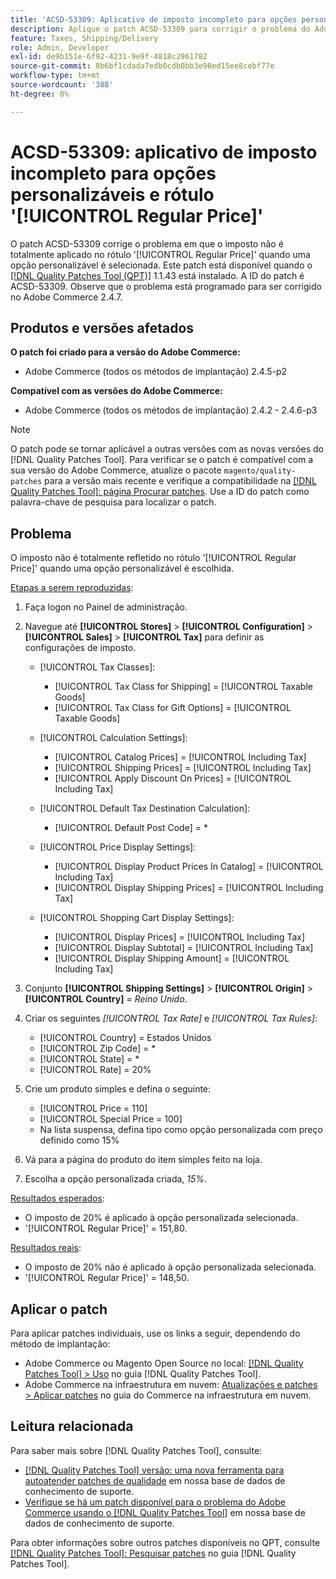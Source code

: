 ```yaml
---
title: 'ACSD-53309: Aplicativo de imposto incompleto para opções personalizáveis e rótulo [!UICONTROL Regular Price]'
description: Aplique o patch ACSD-53309 para corrigir o problema do Adobe Commerce em que o imposto não é totalmente aplicado no rótulo '[!UICONTROL Regular Price]' quando uma opção personalizável é selecionada.
feature: Taxes, Shipping/Delivery
role: Admin, Developer
exl-id: de9b151e-6f92-4231-9e9f-4818c2961782
source-git-commit: 8b6bf1cdada7edb0cdb0bb3e90ed15ee8cebf77e
workflow-type: tm+mt
source-wordcount: '388'
ht-degree: 0%

---
```


# ACSD-53309: aplicativo de imposto incompleto para opções personalizáveis e rótulo &#39;[!UICONTROL Regular Price]&#39;

O patch ACSD-53309 corrige o problema em que o imposto não é totalmente aplicado no rótulo &#39;[!UICONTROL Regular Price]&#39; quando uma opção personalizável é selecionada. Este patch está disponível quando o [[!DNL Quality Patches Tool (QPT)]](/help/announcements/adobe-commerce-announcements/magento-quality-patches-released-new-tool-to-self-serve-quality-patches.md) 1.1.43 está instalado. A ID do patch é ACSD-53309. Observe que o problema está programado para ser corrigido no Adobe Commerce 2.4.7.

## Produtos e versões afetados

**O patch foi criado para a versão do Adobe Commerce:**

* Adobe Commerce (todos os métodos de implantação) 2.4.5-p2

**Compatível com as versões do Adobe Commerce:**

* Adobe Commerce (todos os métodos de implantação) 2.4.2 - 2.4.6-p3

>[!NOTE]
>
>O patch pode se tornar aplicável a outras versões com as novas versões do [!DNL Quality Patches Tool]. Para verificar se o patch é compatível com a sua versão do Adobe Commerce, atualize o pacote `magento/quality-patches` para a versão mais recente e verifique a compatibilidade na [[!DNL Quality Patches Tool]: página Procurar patches](https://experienceleague.adobe.com/tools/commerce-quality-patches/index.html). Use a ID do patch como palavra-chave de pesquisa para localizar o patch.

## Problema

O imposto não é totalmente refletido no rótulo &#39;[!UICONTROL Regular Price]&#39; quando uma opção personalizável é escolhida.

<u>Etapas a serem reproduzidas</u>:

1. Faça logon no Painel de administração.
1. Navegue até **[!UICONTROL Stores]** > **[!UICONTROL Configuration]** > **[!UICONTROL Sales]** > **[!UICONTROL Tax]** para definir as configurações de imposto.

   * [!UICONTROL Tax Classes]:

      * [!UICONTROL Tax Class for Shipping] = [!UICONTROL Taxable Goods]
      * [!UICONTROL Tax Class for Gift Options] = [!UICONTROL Taxable Goods]

   * [!UICONTROL Calculation Settings]:

      * [!UICONTROL Catalog Prices] = [!UICONTROL Including Tax]
      * [!UICONTROL Shipping Prices] = [!UICONTROL Including Tax]
      * [!UICONTROL Apply Discount On Prices] = [!UICONTROL Including Tax]

   * [!UICONTROL Default Tax Destination Calculation]:

      * [!UICONTROL Default Post Code] = *

   * [!UICONTROL Price Display Settings]:

      * [!UICONTROL Display Product Prices In Catalog] = [!UICONTROL Including Tax]
      * [!UICONTROL Display Shipping Prices] = [!UICONTROL Including Tax]

   * [!UICONTROL Shopping Cart Display Settings]:

      * [!UICONTROL Display Prices] = [!UICONTROL Including Tax]
      * [!UICONTROL Display Subtotal] = [!UICONTROL Including Tax]
      * [!UICONTROL Display Shipping Amount] = [!UICONTROL Including Tax]

1. Conjunto **[!UICONTROL Shipping Settings]** > **[!UICONTROL Origin]** > **[!UICONTROL Country]** = *Reino Unido*.

1. Criar os seguintes *[!UICONTROL Tax Rate]* e *[!UICONTROL Tax Rules]*:

   * [!UICONTROL Country] = Estados Unidos
   * [!UICONTROL Zip Code] = *
   * [!UICONTROL State] = *
   * [!UICONTROL Rate] = 20%
1. Crie um produto simples e defina o seguinte:
   * [!UICONTROL Price = 110]
   * [!UICONTROL Special Price = 100]
   * Na lista suspensa, defina tipo como opção personalizada com preço definido como 15%
1. Vá para a página do produto do item simples feito na loja.
1. Escolha a opção personalizada criada, *15%*.

<u>Resultados esperados</u>:

* O imposto de 20% é aplicado à opção personalizada selecionada.
* &#39;[!UICONTROL Regular Price]&#39; = 151,80.

<u>Resultados reais</u>:

* O imposto de 20% não é aplicado à opção personalizada selecionada.
* &#39;[!UICONTROL Regular Price]&#39; = 148,50.

## Aplicar o patch

Para aplicar patches individuais, use os links a seguir, dependendo do método de implantação:

* Adobe Commerce ou Magento Open Source no local: [[!DNL Quality Patches Tool] > Uso](https://experienceleague.adobe.com/docs/commerce-operations/tools/quality-patches-tool/usage.html) no guia [!DNL Quality Patches Tool].
* Adobe Commerce na infraestrutura em nuvem: [Atualizações e patches > Aplicar patches](https://experienceleague.adobe.com/docs/commerce-cloud-service/user-guide/develop/upgrade/apply-patches.html) no guia do Commerce na infraestrutura em nuvem.

## Leitura relacionada

Para saber mais sobre [!DNL Quality Patches Tool], consulte:

* [[!DNL Quality Patches Tool] versão: uma nova ferramenta para autoatender patches de qualidade](/help/announcements/adobe-commerce-announcements/magento-quality-patches-released-new-tool-to-self-serve-quality-patches.md) em nossa base de dados de conhecimento de suporte.
* [Verifique se há um patch disponível para o problema do Adobe Commerce usando o [!DNL Quality Patches Tool]](/help/support-tools/patches-available-in-qpt-tool/check-patch-for-magento-issue-with-magento-quality-patches.md) em nossa base de dados de conhecimento de suporte.

Para obter informações sobre outros patches disponíveis no QPT, consulte [[!DNL Quality Patches Tool]: Pesquisar patches](https://experienceleague.adobe.com/tools/commerce-quality-patches/index.html) no guia [!DNL Quality Patches Tool].
